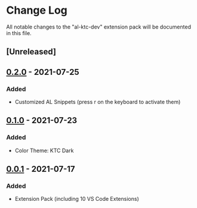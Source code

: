 # Change Log

All notable changes to the "al-ktc-dev" extension pack will be documented in this file.

## [Unreleased]

## [0.2.0] - 2021-07-25

### Added

- Customized AL Snippets (press r on the keyboard to activate them)

## [0.1.0] - 2021-07-23

### Added

- Color Theme: KTC Dark

## [0.0.1] - 2021-07-17

### Added

- Extension Pack (including 10 VS Code Extensions)

[0.2.1]: https://github.com/KTC-GmbH/al-ktc-dev/compare/v0.2.0...v0.2.1
[0.2.0]: https://github.com/KTC-GmbH/al-ktc-dev/compare/v0.1.0...v0.2.0
[0.1.0]: https://github.com/KTC-GmbH/al-ktc-dev/compare/v0.0.1...v0.1.0
[0.0.1]: https://github.com/KTC-GmbH/al-ktc-dev/releases/tag/v0.0.1